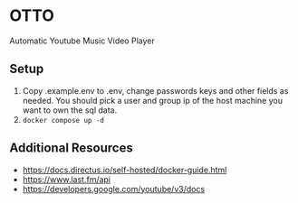# OTTO
Automatic Youtube Music Video Player

## Setup
1. Copy .example.env to .env, change passwords keys and other fields as needed. You should pick a user and group ip of the host machine you want to own the sql data.
2. `docker compose up -d`
 

## Additional Resources
- https://docs.directus.io/self-hosted/docker-guide.html
- https://www.last.fm/api
- https://developers.google.com/youtube/v3/docs